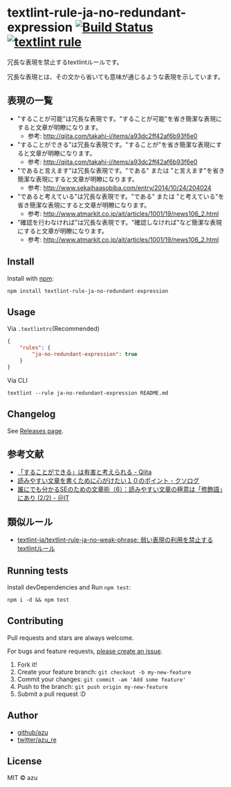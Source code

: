 # textlint-rule-ja-no-redundant-expression [![Build Status](https://travis-ci.org/textlint-ja/textlint-rule-ja-no-redundant-expression.svg?branch=master)](https://travis-ci.org/textlint-ja/textlint-rule-ja-no-redundant-expression) [![textlint rule](https://img.shields.io/badge/textlint-fixable-green.svg?style=social)](https://textlint.github.io/)

冗長な表現を禁止するtextlintルールです。

冗長な表現とは、その文から省いても意味が通じるような表現を示しています。

## 表現の一覧

- "することが可能"は冗長な表現です。"することが可能"を省き簡潔な表現にすると文章が明瞭になります。
  - 参考: <http://qiita.com/takahi-i/items/a93dc2ff42af6b93f6e0>
- "することができる"は冗長な表現です。"することが"を省き簡潔な表現にすると文章が明瞭になります。
  - 参考: <http://qiita.com/takahi-i/items/a93dc2ff42af6b93f6e0>
- "であると言えます"は冗長な表現です。"である" または "と言えます"を省き簡潔な表現にすると文章が明瞭になります。
  - 参考: <http://www.sekaihaasobiba.com/entry/2014/10/24/204024>
- "であると考えている"は冗長な表現です。"である" または "と考えている"を省き簡潔な表現にすると文章が明瞭になります。
  - 参考: <http://www.atmarkit.co.jp/ait/articles/1001/19/news106_2.html>
- "確認を行わなければ"は冗長な表現です。"確認しなければ"など簡潔な表現にすると文章が明瞭になります。
  - 参考: <http://www.atmarkit.co.jp/ait/articles/1001/19/news106_2.html>

## Install

Install with [npm](https://www.npmjs.com/):

    npm install textlint-rule-ja-no-redundant-expression

## Usage

Via `.textlintrc`(Recommended)

```json
{
    "rules": {
        "ja-no-redundant-expression": true
    }
}
```

Via CLI

    textlint --rule ja-no-redundant-expression README.md

## Changelog

See [Releases page](https://github.com/textlint-ja/textlint-rule-ja-no-redundant-expression/releases).

## 参考文献

- [「することができる」は有害と考えられる - Qiita](http://qiita.com/takahi-i/items/a93dc2ff42af6b93f6e0#comment-850ec4d194748453a39a)
- [読みやすい文章を書くために心がけたい１０のポイント - クソログ](http://www.sekaihaasobiba.com/entry/2014/10/24/204024)
- [誰にでも分かるSEのための文章術（6）：読みやすい文章の極意は「修飾語」にあり (2/2) - ＠IT](http://www.atmarkit.co.jp/ait/articles/1001/19/news106_2.html)

## 類似ルール

- [textlint-ja/textlint-rule-ja-no-weak-phrase: 弱い表現の利用を禁止するtextlintルール](https://github.com/textlint-ja/textlint-rule-ja-no-weak-phrase "textlint-ja/textlint-rule-ja-no-weak-phrase: 弱い表現の利用を禁止するtextlintルール")

## Running tests

Install devDependencies and Run `npm test`:

    npm i -d && npm test

## Contributing

Pull requests and stars are always welcome.

For bugs and feature requests, [please create an issue](https://github.com/textlint-ja/textlint-rule-ja-no-redundant-expression/issues).

1. Fork it!
2. Create your feature branch: `git checkout -b my-new-feature`
3. Commit your changes: `git commit -am 'Add some feature'`
4. Push to the branch: `git push origin my-new-feature`
5. Submit a pull request :D

## Author

- [github/azu](https://github.com/azu)
- [twitter/azu_re](https://twitter.com/azu_re)

## License

MIT © azu
